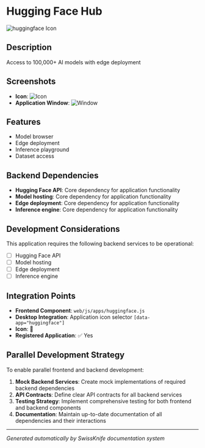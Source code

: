 # Hugging Face Hub

![huggingface Icon](../screenshots/huggingface-icon.png)

## Description
Access to 100,000+ AI models with edge deployment

## Screenshots
- **Icon**: ![Icon](../screenshots/huggingface-icon.png)
- **Application Window**: ![Window](../screenshots/huggingface-window.png)

## Features
- Model browser
- Edge deployment
- Inference playground
- Dataset access

## Backend Dependencies
- **Hugging Face API**: Core dependency for application functionality
- **Model hosting**: Core dependency for application functionality
- **Edge deployment**: Core dependency for application functionality
- **Inference engine**: Core dependency for application functionality

## Development Considerations
This application requires the following backend services to be operational:
- [ ] Hugging Face API
- [ ] Model hosting
- [ ] Edge deployment
- [ ] Inference engine

## Integration Points
- **Frontend Component**: `web/js/apps/huggingface.js`
- **Desktop Integration**: Application icon selector `[data-app="huggingface"]`
- **Icon**: 🤗
- **Registered Application**: ✅ Yes

## Parallel Development Strategy
To enable parallel frontend and backend development:

1. **Mock Backend Services**: Create mock implementations of required backend dependencies
2. **API Contracts**: Define clear API contracts for all backend services
3. **Testing Strategy**: Implement comprehensive testing for both frontend and backend components
4. **Documentation**: Maintain up-to-date documentation of all dependencies and their interactions

---
*Generated automatically by SwissKnife documentation system*
